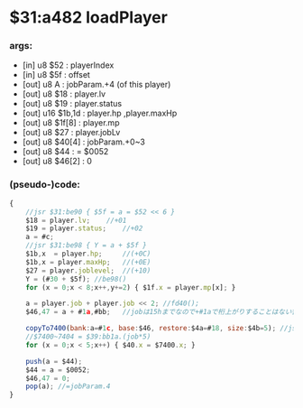 ﻿
# $31:a482 loadPlayer



### args:
+ [in] u8 $52 : playerIndex
+ [in] u8 $5f : offset
+ [out] u8 A : jobParam.+4 (of this player)
+ [out] u8 $18 : player.lv
+ [out] u8 $19 : player.status
+ [out] u16 $1b,1d : player.hp ,player.maxHp
+ [out] u8 $1f[8] : player.mp
+ [out] u8 $27 : player.jobLv
+ [out] u8 $40[4] : jobParam.+0~3
+ [out] u8 $44 : = $0052
+ [out] u8 $46[2] : 0

### (pseudo-)code:
```js
{
	//jsr $31:be90 { $5f = a = $52 << 6 }
	$18 = player.lv;	//+01
	$19 = player.status;	//+02
	a = #c;
	//jsr $31:be98 { Y = a + $5f }
	$1b,x  = player.hp; 	//(+0C)
	$1b,x = player.maxHp; 	//(+0E)
	$27 = player.joblevel; 	//(+10)
	Y = (#30 + $5f); //be98()
	for (x = 0;x < 8;x++,y+=2) { $1f.x = player.mp[x]; }

	a = player.job + player.job << 2; //fd40();
	$46,47 = a + #1a,#bb;	//jobは15hまでなので+#1aで桁上がりすることはない筈だが

	copyTo7400(bank:a=#1c, base:$46, restore:$4a=#18, size:$4b=5); //jsr $3f:fddc();
	//$7400~7404 = $39:bb1a.(job*5)
	for (x = 0;x < 5;x++) { $40.x = $7400.x; }

	push(a = $44);
	$44 = a = $0052;
	$46,47 = 0;
	pop(a);	//=jobParam.4
}
```



